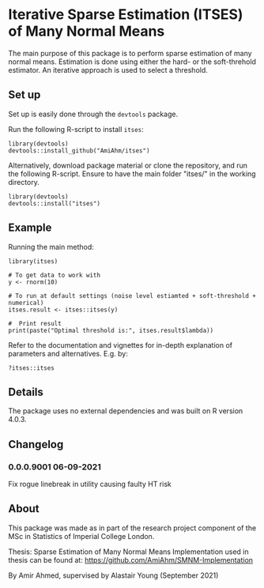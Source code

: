 # Iterative Sparse Estimation (ITSES) of Many Normal Means

The  main purpose of this package is to perform sparse estimation of many normal means.  Estimation is done using either the hard- or the soft-threhold estimator. 
An iterative approach is used to select a threshold.

## Set up 

Set up is easily done through the `devtools` package. 

Run the following R-script to install `itses`:

```{r}
library(devtools)
devtools::install_github("AmiAhm/itses")
```

Alternatively, download package material or clone the repository, and run the following R-script. Ensure to have the main folder "itses/" in the working directory.

```{r}
library(devtools)
devtools::install("itses")
```


## Example

Running the main method: 

```{r}
library(itses)

# To get data to work with
y <- rnorm(10) 

# To run at default settings (noise level estiamted + soft-threshold + numerical)
itses.result <- itses::itses(y) 

#  Print result
print(paste("Optimal threshold is:", itses.result$lambda))

```

Refer to the documentation and vignettes for in-depth explanation of parameters and alternatives. E.g. by:
```{r}
?itses::itses
```


## Details

The package uses no external dependencies and was built on R version 4.0.3.


## Changelog

### 0.0.0.9001 06-09-2021
Fix rogue linebreak in utility causing faulty HT risk


## About

This package was made as in part of the research project component of the MSc in Statistics of Imperial College London.

Thesis: Sparse Estimation of Many Normal Means
Implementation used in thesis can be found at: https://github.com/AmiAhm/SMNM-Implementation

By Amir Ahmed, supervised by Alastair Young (September 2021)



